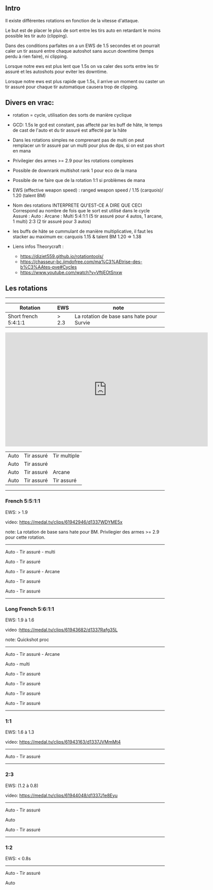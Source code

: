 ## Intro

Il existe différentes rotations en fonction de la vitesse d'attaque.

Le but est de placer le plus de sort entre les tirs auto en retardant le moins possible les tir auto (clipping).

Dans des conditions parfaites on a un EWS de 1.5 secondes et on pourrait caler un tir assuré entre chaque autoshot sans aucun downtime (temps perdu à rien faire), ni clipping.

Lorsque notre ews est plus lent que 1.5s on va caler des sorts entre les tir assuré et les autoshots pour eviter les downtime.

Lorsque notre ews est plus rapide que 1.5s, il arrive un moment ou caster un tir assuré pour chaque tir automatique causera trop de clipping.


## Divers en vrac:

 - rotation = cycle, utilisation des sorts de manière cyclique
 - GCD: 1.5s le gcd est constant, pas affecté par les buff de hâte, le temps de cast de l'auto et du tir assuré est affecté par la hâte
 - Dans les rotations simples ne comprenant pas de multi on peut remplacer un tir assuré par un multi pour plus de dps, si on est pas short en mana
 - Privilegier des armes >= 2.9 pour les rotations complexes
 - Possible de downrank multishot rank 1 pour eco de la mana
 - Possible de ne faire que de la rotation 1:1 si problèmes de mana
 - EWS (effective weapon speed) : ranged weapon speed / 1.15 (carquois)/ 1.20 (talent BM)
 - Nom des rotations INTERPRETE QU'EST-CE A DIRE QUE CECI
    Correspond au nombre de fois que le sort est utilisé dans le cycle
    Assuré : Auto :  Arcane : Multi
    5:4:1:1 (5 tir assuré pour 4 autos, 1 arcane, 1 multi)
    2:3 (2 tir assuré pour 3 autos)
 - les buffs de hâte se cummulant de manière multiplicative, il faut les stacker au maximum ex: carquois 1.15 & talent BM 1.20  => 1.38

 - Liens infos Theorycraft : 
    - https://diziet559.github.io/rotationtools/
    - https://chasseur-bc.jimdofree.com/ma%C3%AEtrise-des-b%C3%AAtes-pve#Cycles
    - https://www.youtube.com/watch?v=VftjEOtSnxw



## Les rotations

---------------------------------------------------------------------------------------

| Rotation              | EWS    | note                                      |
| --------------------- | :------ |  ----------------------------------------|
| Short french 5:4:1:1  | > 2.3  | La rotation de base sans hate pour Survie |

<iframe width='640' height='360' style='border: none;' src='https://medal.tv/clip/4bWfkIjMegxva/vpnFMYfNT' allow='autoplay' allowfullscreen></iframe>

|  |  |  |
| :--- | :--- | :--- |
| Auto | Tir assuré | Tir multiple |
| Auto | Tir assuré |              |
| Auto | Tir assuré | Arcane       |
| Auto | Tir assuré | Tir assuré   |

---------------------------------------------------------------------------------------

### French 5:5:1:1

EWS: > 1.9

video: https://medal.tv/clips/61942946/d1337WDYME5x

note: La rotation de base sans hate pour BM.  Privilegier des armes >= 2.9 pour cette rotation.

---------------------------------------------------------------------------------------
Auto - Tir assuré - multi

Auto - Tir assuré

Auto - Tir assuré - Arcane

Auto - Tir assuré

Auto - Tir assuré

---------------------------------------------------------------------------------------
### Long French 5:6:1:1

EWS: 1.9 à 1.6

video :https://medal.tv/clips/61943682/d1337Rafg35L

note: Quickshot proc

---------------------------------------------------------------------------------------
Auto - Tir assuré - Arcane

Auto - multi

Auto - Tir assuré

Auto - Tir assuré

Auto - Tir assuré

Auto - Tir assuré

---------------------------------------------------------------------------------------
### 1:1

EWS: 1.6 à 1.3

video: https://medal.tv/clips/61943163/d1337JVMmMt4

---------------------------------------------------------------------------------------
Auto - Tir assuré

---------------------------------------------------------------------------------------
### 2:3

EWS: (1.2 à 0.8)

video: https://medal.tv/clips/61944048/d1337J1e8Eyu

---------------------------------------------------------------------------------------
Auto - Tir assuré

Auto 

Auto - Tir assuré

---------------------------------------------------------------------------------------
### 1:2

EWS: < 0.8s

---------------------------------------------------------------------------------------
Auto - Tir assuré

Auto
